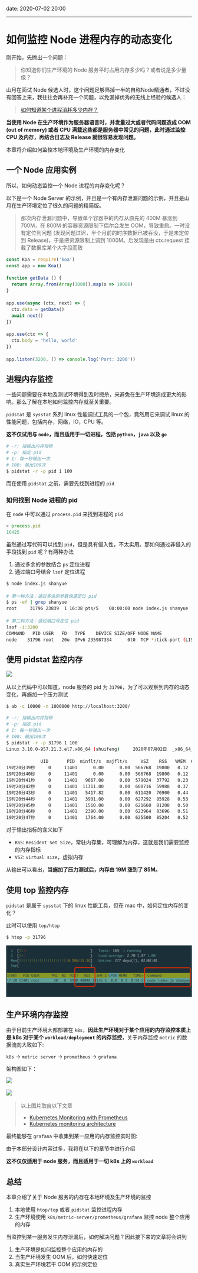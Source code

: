 date: 2020-07-02 20:00

---

# 如何监控 Node 进程内存的动态变化

刚开始，先抛出一个问题：

> 你知道你们生产环境的 Node 服务平时占用内存多少吗？或者说是多少量级？

山月在面试 Node 候选人时，这个问题足够筛掉一半的自称Node精通者，不过没有回答上来，我往往会再补充一个问题，以免漏掉优秀的无线上经验的候选人：

> [如何知道某个进程消耗多少内存？](https://q.shanyue.tech/base/linux/4.html#%E6%80%BB%E7%BB%93)

**当使用 Node 在生产环境作为服务器语言时，并发量过大或者代码问题造成 OOM (out of memory) 或者 CPU 满载这些都是服务器中常见的问题，此时通过监控 CPU 及内存，再结合日志及 Release 就很容易发现问题。**

本章将介绍如何监控本地环境及生产环境的内存变化

## 一个 Node 应用实例

所以，如何动态监控一个 Node 进程的内存变化呢？

以下是一个 Node Server 的示例，并且是一个有内存泄漏问题的示例，并且是山月在生产环境定位了很久的问题的精简版。

> 那次内存泄漏问题中，导致单个容器中的内存从原先的 400M 暴涨到 700M，在 800M 的容器资源限制下偶尔会发生 OOM，导致重启。一时没有定位到问题 (发现问题过迟，半个月前的时序数据已被吞没，于是未定位到 Release)，于是把资源限制上调到 1000M。后发现是由 ctx.request 挂载了数据库某个大字段而致

``` js
const Koa = require('koa')
const app = new Koa()

function getData () {
  return Array.from(Array(1000)).map(x => 10086)
}

app.use(async (ctx, next) => {
  ctx.data = getData()
  await next()
})

app.use(ctx => {
  ctx.body = 'hello, world'
})

app.listen(3200, () => console.log('Port: 3200'))
```

## 进程内存监控

一些问题需要在本地及测试环境得到及时扼杀，来避免在生产环境造成更大的影响。那么了解在本地如何监控内存就至关重要。

`pidstat` 是 `sysstat` 系列 linux 性能调试工具的一个包，竟然用它来调试 linux 的性能问题，包括内存，网络，IO，CPU 等。

**这不仅试用与 `node`，而且适用于一切进程，包括 `python`，`java` 以及 `go`**

``` bash
# -r: 指输出内存指标
# -p: 指定 pid
# 1: 每一秒输出一次
# 100: 输出100次
$ pidstat -r -p pid 1 100
```

而在使用 `pidstat` 之前，需要先找到进程的 `pid`

### 如何找到 Node 进程的 pid

在 `node` 中可以通过 `process.pid` 来找到进程的 `pid`

``` js
> process.pid
16425
```

虽然通过写代码可以找到 `pid`，但是具有侵入性，不太实用。那如何通过非侵入的手段找到 `pid` 呢？有两种办法

1. 通过多余的参数结合 `ps` 定位进程
1. 通过端口号结合 `lsof` 定位进程

``` bash
$ node index.js shanyue

# 第一种方法：通过多余的参数快速定位 pid
$ ps -ef | grep shanyue
root     31796 23839  1 16:38 pts/5    00:00:00 node index.js shanyue

# 第二种方法：通过端口号定位 pid
lsof -i:3200
COMMAND   PID USER   FD   TYPE    DEVICE SIZE/OFF NODE NAME
node    31796 root   20u  IPv6 235987334      0t0  TCP *:tick-port (LISTEN)
```

## 使用 pidstat 监控内存

![](https://camo.githubusercontent.com/4e63aceeef7797e78a5f4528478c7a30458dbca2/687474703a2f2f7777772e6272656e64616e67726567672e636f6d2f506572662f6c696e75785f706572665f746f6f6c735f66756c6c2e706e67)

从以上代码中可以知道，node 服务的 pid 为 `31796`，为了可以观察到内存的动态变化，再施加一个压力测试

``` bash
$ ab -c 10000 -n 1000000 http://localhost:3200/
```

``` bash
# -r: 指输出内存指标
# -p: 指定 pid
# 1: 每一秒输出一次
# 100: 输出100次
$ pidstat -r -p 31796 1 100
Linux 3.10.0-957.21.3.el7.x86_64 (shuifeng)     2020年07月02日  _x86_64_        (2 CPU)

             UID       PID  minflt/s  majflt/s     VSZ    RSS   %MEM  Command
19时20分39秒     0     11401      0.00      0.00  566768  19800   0.12  node
19时20分40秒     0     11401      0.00      0.00  566768  19800   0.12  node
19时20分41秒     0     11401   9667.00      0.00  579024  37792   0.23  node
19时20分42秒     0     11401  11311.00      0.00  600716  59988   0.37  node
19时20分43秒     0     11401   5417.82      0.00  611420  70900   0.44  node
19时20分44秒     0     11401   3901.00      0.00  627292  85928   0.53  node
19时20分45秒     0     11401   1560.00      0.00  621660  81208   0.50  node
19时20分46秒     0     11401   2390.00      0.00  623964  83696   0.51  node
19时20分47秒     0     11401   1764.00      0.00  625500  85204   0.52  node
```

对于输出指标的含义如下

+ `RSS`: `Resident Set Size`，常驻内存集，可理解为内存，这就是我们需要监控的内存指标
+ `VSZ`: `virtual size`，虚拟内存

从输出可以看出，**当施加了压力测试后，内存由 19M 涨到了 85M。**

## 使用 top 监控内存

`pidstat` 是属于 `sysstat` 下的 linux 性能工具，但在 mac 中，如何定位内存的变化？

此时可以使用 `top/htop`

``` bash
$ htop -p 31796
```

![使用 htop 监控内存](./assets/htop-pid.png)

## 生产环境内存监控

由于目前生产环境大都部署在 `k8s`，**因此生产环境对于某个应用的内存监控本质上是 k8s 对于某个 `workload/deployment` 的内存监控**，关于内存监控 `metric` 的数据流向大致如下:

`k8s` -> `metric server` -> `prometheus` -> `grafana`

架构图如下：

![](https://camo.githubusercontent.com/371929b70ccb8f3b38410047586143399a60bb6d/68747470733a2f2f34373868356d3179726673613362626532363275376d75762d7770656e67696e652e6e6574646e612d73736c2e636f6d2f77702d636f6e74656e742f75706c6f6164732f323031382f30382f70726f6d6574686575735f6b756265726e657465735f6469616772616d5f6f766572766965772e706e67)

![](https://raw.githubusercontent.com/kubernetes/community/master/contributors/design-proposals/instrumentation/monitoring_architecture.png)

> 以上图片取自以下文章
> + [Kubernetes Monitoring with Prometheus](https://sysdig.com/blog/kubernetes-monitoring-prometheus/)
> + [Kubernetes monitoring architecture](https://github.com/kubernetes/community/blob/master/contributors/design-proposals/instrumentation/monitoring_architecture.md)

最终能够在 `grafana` 中收集到某一应用的内存监控实时图:

由于本部分设计内容过多，我将在以下的章节中进行介绍

**这不仅仅适用于 node 服务，而且适用于一切 k8s 上的 `workload`**

## 总结

本章介绍了关于 Node 服务的内存在本地环境及生产环境的监控

1. 本地使用 `htop/top` 或者 `pidstat` 监控进程内存
1. 生产环境使用 `k8s/metric-server/prometheus/grafana` 监控 node 整个应用的内存

当监控到某一服务发生内存泄漏后，如何解决问题？因此接下来的文章将会讲到

1. 生产环境是如何监控整个应用的内存的
1. 当生产环境发生 OOM 后，如何快速定位
1. 真实生产环境若干 OOM 的示例定位

